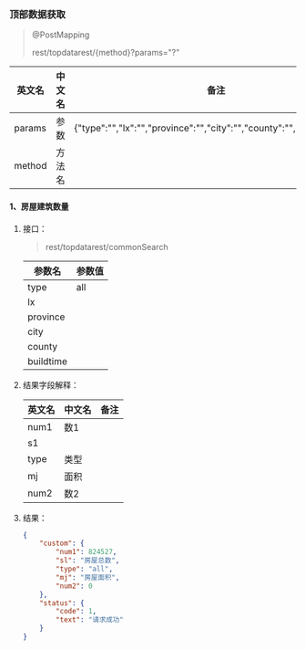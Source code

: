 ### 顶部数据获取
> @PostMapping
>
> rest/topdatarest/{method}?params="?"

| 英文名 | 中文名 | 备注                                                         |
| ------ | ------ | ------------------------------------------------------------ |
| params | 参数   | {"type":"","lx":"","province":"","city":"","county":"","buildtime":""} |
| method | 方法名 |                                                              |

#### 1、房屋建筑数量

1. 接口：

   > rest/topdatarest/commonSearch

   | 参数名    | 参数值 |
   | --------- | ------ |
   | type      | all    |
   | lx        |        |
   | province  |        |
   | city      |        |
   | county    |        |
   | buildtime |        |

2. 结果字段解释：

   | 英文名 | 中文名 | 备注 |
   | ------ | ------ | ---- |
   | num1   | 数1    |      |
   | s1     |        |      |
   | type   | 类型   |      |
   | mj     | 面积   |      |
   | num2   | 数2    |      |

3. 结果：

   ```json
   {
       "custom": {
           "num1": 824527,
           "sl": "房屋总数",
           "type": "all",
           "mj": "房屋面积",
           "num2": 0
       },
       "status": {
           "code": 1,
           "text": "请求成功"
       }
   }
   ```

   

